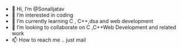 - 👋 Hi, I’m @Sonalijatav
- 👀 I’m interested in coding
- 🌱 I’m currently learning C , C++,dsa and web development
- 💞️ I’m looking to collaborate on C ,C++Web Development and related work
- 📫 How to reach me  .. just mail

<!---
Sonalijatav/Sonalijatav is a ✨ special ✨ repository because its `README.md` (this file) appears on your GitHub profile.
You can click the Preview link to take a look at your changes.
--->

